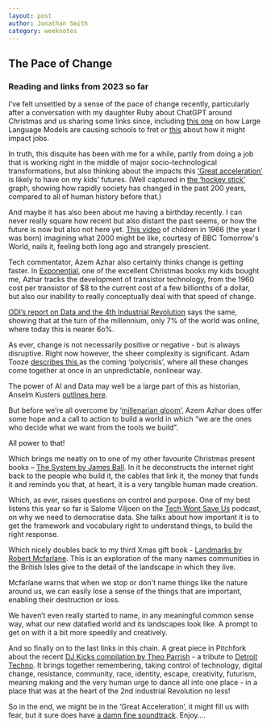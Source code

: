 ```yaml
---
layout: post
author: Jonathan Smith
category: weeknotes
---
```


## The Pace of Change ##

### Reading and links from 2023 so far ###

I’ve felt unsettled by a sense of the pace of change recently, particularly after a conversation with my daughter Ruby about ChatGPT around Christmas and us sharing some links since, including [this one](https://www.dailymail.co.uk/news/article-11691571/Teachers-concern-OpenAis-ChatGPT-powerful-end-homework.html) on how Large Language Models are causing schools to fret or [this](https://www.theguardian.com/technology/2023/feb/08/ai-chatgpt-jobs-economy-inequality?CMP=Share_AndroidApp_Other) about how it might impact jobs.

In truth, this disquite has been with me for a while, partly from doing a job that is working right in the middle of major socio-technological transformations, but also thinking about the impacts this [‘Great acceleration’](https://www.youtube.com/watch?v=1JAOXTOwjdY) is likely to have on my kids’ futures. (Well captured in [the ‘hockey stick’ ](https://en.wikipedia.org/wiki/Hockey_stick_graph)graph, showing how rapidly society has changed in the past 200 years, compared to all of human history before that.)

And maybe it has also been about me having a birthday recently. I can never really square how recent but also distant the past seems, or how the future is now but also not here yet. [This video](https://en-gb.facebook.com/BBCArchive/videos/1966-tomorrows-world-2000/501123710260664/) of children in 1966 (the year I was born) imagining what 2000 might be like, courtesy of BBC Tomorrow's World, nails it, feeling both long ago and strangely prescient.

Tech commentator, Azem Azhar also certainly thinks change is getting faster.  In [Exponential](https://www.waterstones.com/book/exponential/azeem-azhar/9781847942920), one of the excellent Christmas books my kids bought me, Azhar tracks the development of transistor technology, from the 1960 cost per transistor of $8 to the current cost of a few billionths of a dollar, but also our inability to really conceptually deal with that speed of change. 

[ODI’s report on Data and the 4th Industrial Revolution](https://www.theodi.org/wp-content/uploads/2022/12/ODI_Experimentalism-and-the-Fourth-Industrial-Revolution_Final-Report.pdf) says the same, showing that at the turn of the millennium, only 7% of the world was online, where today this is nearer 6o%. 

As ever, change is not necessarily positive or negative - but is always disruptive. Right now however, the sheer complexity is significant. Adam Tooze [describes this ](https://www.ft.com/content/498398e7-11b1-494b-9cd3-6d669dc3de33)as the coming ‘polycrisis’, where all these changes come together at once in an unpredictable, nonlinear way. 

The power of AI and Data may well be a large part of this as historian, Anselm Kusters [outlines here](https://www.politico.com/newsletters/digital-future-daily/2023/02/01/ai-could-make-next-crisis-way-worse-polycrisis-00080705). 

But before we’re all overcome by  ‘[millenarian gloom](https://en.wikipedia.org/wiki/Millennialism)’, Azem Azhar does offer some hope and a call to action to build a world in which “we are the ones who decide what we want from the tools we build”. 

All power to that!

Which brings me neatly on to one of my other favourite Christmas present books – [The System by James Ball](https://www.nytimes.com/2020/10/06/books/review/the-tangled-web-we-weave-james-ball.html). In it he deconstructs the internet right back to the people who build it, the cables that link it, the money that funds it and reminds you that, at heart, it is a very tangible human made creation. 

Which, as ever, raises questions on control and purpose. One of my best listens this year so far is Salome Viljoen on the [Tech Wont Save Us](https://podcasts.apple.com/gb/podcast/tech-wont-save-us/id1507621076?i=1000505285990) podcast, on why we need to democratise data. She talks about how important it is to get the framework and vocabulary right to understand things, to build the right response. 

Which nicely doubles back to my third Xmas gift book - [Landmarks by Robert Mcfarlane](https://www.theguardian.com/books/2015/mar/08/landmarks-review-robert-macfarlane). This is an exploration of the many names communities in the British Isles give to the detail of the landscape in which they live. 

Mcfarlane warns that when we stop or don't name things like the nature around us, we can easily lose a sense of the things that are important, enabling their destruction or loss. 

We haven’t even really started to name, in any meaningful common sense way, what our new datafied world and its landscapes look like. A prompt to get on with it a bit more speedily and creatively. 

And so finally on to the last links in this chain. A great piece in Pitchfork about the recent [DJ Kicks compilation by Theo Parrish](https://pitchfork.com/reviews/albums/theo-parrish-dj-kicks-theo-parrish/) - a tribute to [Detroit Techno](https://en.wikipedia.org/wiki/Detroit_techno). It brings together remembering, taking control of  technology, digital change, resistance, community, race, identity, escape, creativity, futurism, meaning making and the very human urge to dance all into one place - in a place that was at the heart of the 2nd industrial Revolution no less!

So in the end, we might be in the ‘Great Acceleration’, it might fill us with fear, but it sure does have [a damn fine soundtrack](https://open.spotify.com/album/1V5YIHKqKdsQDdVQURKk02?si=AR91plu7T2KZoAA761fmjA). Enjoy….
